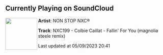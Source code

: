 ## Currently Playing on SoundCloud

[<img align="left" width="100" src="https://i1.sndcdn.com/artworks-PH7xVA4lRKRJBlyI-CqXnJg-t500x500.jpg">](https://soundcloud.com/nonstopnxc/nxc199)

**Artist**: NON STOP NXC® 

**Track**: NXC199 - Colbie Caillat - Fallin' For You (magnolia steele remix)

Last updated at 05/09/2023 20:41
